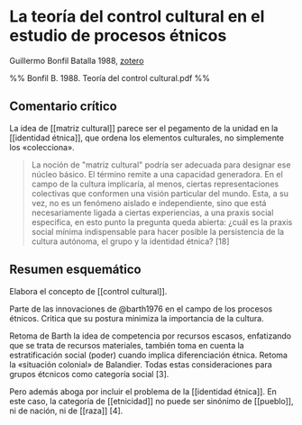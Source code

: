 # La teoría del control cultural en el estudio de procesos étnicos
Guillermo Bonfil Batalla 1988, [zotero](zotero://select/items/@bonfil1988)

%% Bonfil B. 1988. Teoría del control cultural.pdf %%

## Comentario crítico

La idea de [[matriz cultural]] parece ser el pegamento de la unidad en la [[identidad étnica]], que ordena los elementos culturales, no simplemente los «colecciona».

> La noción de "matriz cultural" podría ser adecuada para designar ese núcleo básico. El término remite a una capacidad generadora. En el campo de la cultura implicaría, al menos, ciertas representaciones colectivas que conformen una visión particular del mundo. Esta, a su vez, no es un fenómeno aislado e independiente, sino que está necesariamente ligada a ciertas experiencias, a una praxis social especifica, en esto punto la pregunta queda abierta: ¿cuál es la praxis social mínima indispensable para hacer posible la persistencia de la cultura autónoma, el grupo y la identidad étnica? [18]


## Resumen esquemático

Elabora el concepto de [[control cultural]].

Parte de las innovaciones de @barth1976 en el campo de los procesos étnicos. Critica que su postura minimiza la importancia de la cultura.

Retoma de Barth la idea de competencia por recursos escasos, enfatizando que se trata de recursos materiales, también toma en cuenta la estratificación social (poder) cuando implica diferenciación étnica. Retoma la «situación colonial» de Balandier. Todas estas consideraciones para grupos étcnicos como categoría social [3].

Pero además aboga por incluir el problema de la [[identidad étnica]]. En este caso, la categoría de [[etnicidad]] no puede ser sinónimo de [[pueblo]], ni de nación, ni de [[raza]] [4].